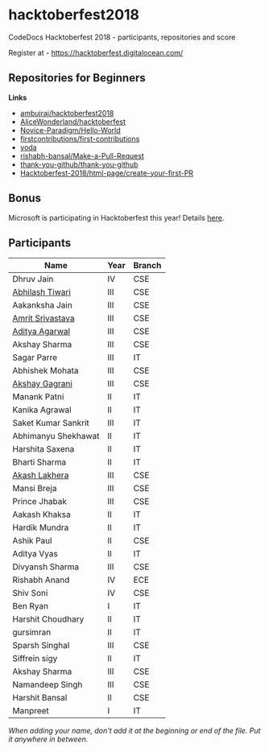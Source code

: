 # hacktoberfest2018

CodeDocs Hacktoberfest 2018 - participants, repositories and score

Register at - https://hacktoberfest.digitalocean.com/

## Repositories for Beginners

**Links**

* [ambujraj/hacktoberfest2018](https://github.com/ambujraj/hacktoberfest2018)
* [AliceWonderland/hacktoberfest](https://github.com/AliceWonderland/hacktoberfest)
* [Novice-Paradigm/Hello-World](https://github.com/Novice-Paradigm/Hello-World) 
* [firstcontributions/first-contributions](https://github.com/firstcontributions/first-contributions)
* [yoda](https://github.com/yoda-pa/yoda)
* [rishabh-bansal/Make-a-Pull-Request](https://github.com/rishabh-bansal/Make-a-Pull-Request)
* [thank-you-github/thank-you-github](https://github.com/thank-you-github/thank-you-github)
* [Hacktoberfest-2018/html-page/create-your-first-PR](https://github.com/abhilashk433/Hacktoberfest-2018)
 
## Bonus
Microsoft is participating in Hacktoberfest this year! Details [here](https://open.microsoft.com/2018/09/18/hacktoberfest-2018-microsoft/).

## Participants

| Name | Year | Branch |
| --- | --- | --- |
| Dhruv Jain | IV | CSE |
| [Abhilash Tiwari](https://github.com/abhilashk433/) | III | CSE |
| Aakanksha Jain | III | CSE |
| [Amrit Srivastava](https://github.com/amritsrivastava) | III | CSE |
| [Aditya Agarwal](https://github.com/aditya81070) | III | CSE |
| Akshay Sharma | III | CSE |
| Sagar Parre | III | IT |
| Abhishek Mohata | III | CSE |
| [Akshay Gagrani](https://github.com/Akshaygagrani) | III | CSE |
| Manank Patni | II | IT |
| Kanika Agrawal | II | IT |
| Saket Kumar Sankrit | III | IT |
| Abhimanyu Shekhawat | II | IT |
| Harshita Saxena | II | IT |
| Bharti Sharma | II | IT |
| [Akash Lakhera](https://github.com/akashlakhera) | III | CSE |
| Mansi Breja | III | CSE |
| Prince Jhabak | III | CSE |
| Aakash Khaksa | II | IT |
| Hardik Mundra | II | IT |
| Ashik Paul | II | CSE |
| Aditya Vyas | II | IT |
| Divyansh Sharma | III | CSE |
| Rishabh Anand | IV | ECE | 
| Shiv Soni | IV | CSE |
| Ben Ryan | I | IT |
| Harshit Choudhary | II | IT |
| gursimran | II | IT |
| Sparsh Singhal | III | CSE |
| Siffrein sigy | II | IT |
| Akshay Sharma | III | CSE |
| Namandeep Singh | III | CSE |
| Harshit Bansal | II | CSE |
| Manpreet | I | IT |

*When adding your name, don't add it at the beginning or end of the file. Put it anywhere in between.*
